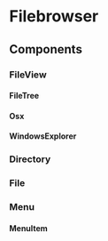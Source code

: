 # Filebrowser

## Components

### FileView

#### FileTree

#### Osx

#### WindowsExplorer

### Directory

### File

### Menu

#### MenuItem
